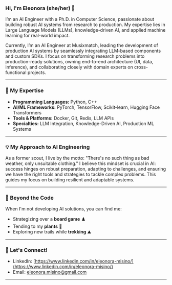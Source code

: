 

<!--
**EleMisi/EleMisi** is a ✨ _special_ ✨ repository because its `README.md` (this file) appears on your GitHub profile.

Here are some ideas to get you started:

- 🔭 I’m currently working on ...
- 🌱 I’m currently learning ...
- 👯 I’m looking to collaborate on ...
- 🤔 I’m looking for help with ...
- 💬 Ask me about ...
- 📫 How to reach me: ...
- 😄 Pronouns: ...
- ⚡ Fun fact: ...
-->

### Hi, I'm Eleonora (she/her)  👋

I’m an AI Engineer with a Ph.D. in Computer Science, passionate about building robust AI systems from research to production. My expertise lies in Large Language Models (LLMs), knowledge-driven AI, and applied machine learning for real-world impact.

Currently, I’m an AI Engineer at Musixmatch, leading the development of production AI systems by seamlessly integrating LLM-based components and custom SDKs. I focus on transforming research problems into production-ready solutions, owning end-to-end architecture (UI, data, inference), and collaborating closely with domain experts on cross-functional projects.

---

### 🚀 My Expertise

* **Programming Languages:** Python, C++
* **AI/ML Frameworks:** PyTorch, TensorFlow, Scikit-learn, Hugging Face Transformers
* **Tools & Platforms:** Docker, Git, Redis, LLM APIs
* **Specialties:** LLM Integration, Knowledge-Driven AI, Production ML Systems

---

### 💡 My Approach to AI Engineering

As a former scout, I live by the motto: "There's no such thing as bad weather, only unsuitable clothing." I believe this mindset is crucial in AI: success hinges on robust preparation, adapting to challenges, and ensuring we have the right tools and strategies to tackle complex problems. This guides my focus on building resilient and adaptable systems.

---

### 🌸 Beyond the Code

When I'm not developing AI solutions, you can find me:

* Strategizing over a **board game** ♟️
* Tending to my **plants** 🌿
* Exploring new trails while **trekking** ⛰️

---

### 💬 Let's Connect!

* LinkedIn: [https://www.linkedin.com/in/eleonora-misino/](https://www.linkedin.com/in/eleonora-misino/)
* Email: eleonora.misino@gmail.com

---
